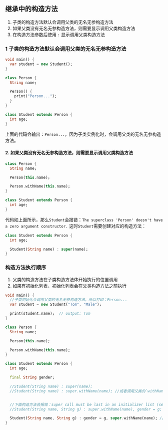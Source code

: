 ## 继承中的构造方法

1. 子类的构造方法默认会调用父类的无名无参构造方法
2. 如果父类没有无名无参构造方法，则需要显示调用父类构造方法
3. 在构造方法参数后使用  `:`  显示调用父类构造方法


### 1 子类的构造方法默认会调用父类的无名无参构造方法
```dart
void main() {
  var student = new Student();
}

class Person {
  String name;

  Person() {
    print("Person...");
  }
}

class Student extends Person {
  int age;
}
```
上面的代码会输出：`Person...`，因为子类实例化时，会调用父类的无名无参构造方法。

#### 2. 如果父类没有无名无参构造方法，则需要显示调用父类构造方法
```dart
class Person {
  String name;

  Person(this.name);

  Person.withName(this.name);
}

class Student extends Person {
  int age;
}
```
代码如上面所示，那么`Student`会报错：`The superclass 'Person' doesn't have a zero argument constructor.` 这时`Student`需要创建对应的构造方法：
```dart
class Student extends Person {
  int age;

  Student(String name) : super(name);
}
```

### 构造方法执行顺序
1. 父类的构造方法在子类构造方法体开始执行的位置调用
2. 如果有初始化列表，初始化列表会在父类构造方法之前执行


```dart
void main() {
  //子类初始化会调用父类的无名无参构造方法，所以打印：Person...
  var student = new Student("Tom", "Male");

  print(student.name);  // output: Tom
}

class Person {
  String name;

  Person(this.name);

  Person.withName(this.name);
}

class Student extends Person {
  int age;

  final String gender;

  //Student(String name) : super(name);
  //Student(String name) : super.withName(name); //或者调用父类的`withName`方法


  //下面构造方法会报错：super call must be last in an initializer list (see https://goo.gl/EY6hDP): 'super.withName(name)'.
  //Student(String name, String g) : super.withName(name), gender = g; //错误的写法

  Student(String name, String g) : gender = g, super.withName(name); //正确的写法
}
```
